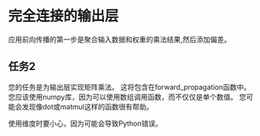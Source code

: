 # 完全连接的输出层
应用前向传播的第一步是聚合输入数据和权重的乘法结果,然后添加偏差。

## 任务2
您的任务是为输出层实现矩阵乘法。 这将包含在forward_propagation函数中。 您应该使用numpy库，因为可以使用数组调用函数，而不仅仅是单个数值。 您可能会发现像dot或matmul这样的函数很有帮助。

使用维度时要小心，因为可能会导致Python错误。

